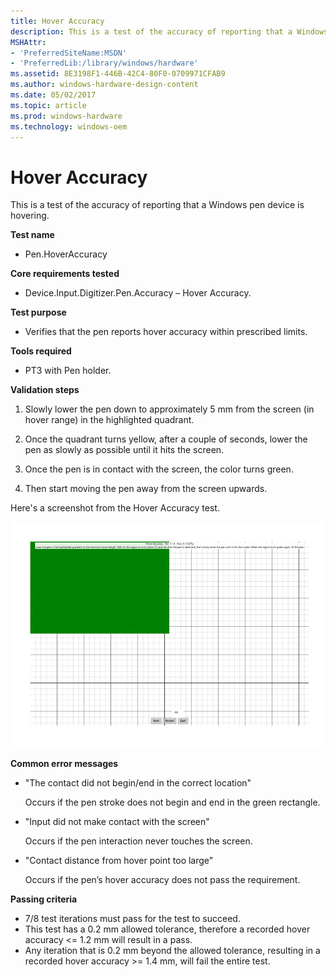 ```yaml
---
title: Hover Accuracy
description: This is a test of the accuracy of reporting that a Windows pen device is hovering.
MSHAttr:
- 'PreferredSiteName:MSDN'
- 'PreferredLib:/library/windows/hardware'
ms.assetid: 8E3198F1-446B-42C4-80F0-0709971CFAB9
ms.author: windows-hardware-design-content
ms.date: 05/02/2017
ms.topic: article
ms.prod: windows-hardware
ms.technology: windows-oem
---
```


# Hover Accuracy


This is a test of the accuracy of reporting that a Windows pen device is hovering.

**Test name**

-   Pen.HoverAccuracy

**Core requirements tested**

-   Device.Input.Digitizer.Pen.Accuracy – Hover Accuracy.

**Test purpose**

-   Verifies that the pen reports hover accuracy within prescribed limits.

**Tools required**

-   PT3 with Pen holder.

**Validation steps**

1. Slowly lower the pen down to approximately 5 mm from the screen (in hover range) in the highlighted quadrant.

2. Once the quadrant turns yellow, after a couple of seconds, lower the pen as slowly as possible until it hits the screen.

3. Once the pen is in contact with the screen, the color turns green.

4. Then start moving the pen away from the screen upwards.

Here's a screenshot from the Hover Accuracy test.

![screenshot from the hover accuracy test for a windows pen device.](../images/pen-test-hoveraccuracy.png)

**Common error messages**

-   "The contact did not begin/end in the correct location"

    Occurs if the pen stroke does not begin and end in the green rectangle.
-   "Input did not make contact with the screen"

    Occurs if the pen interaction never touches the screen.
-   "Contact distance from hover point too large”

    Occurs if the pen’s hover accuracy does not pass the requirement.

**Passing criteria**

-   7/8 test iterations must pass for the test to succeed.
-   This test has a 0.2 mm allowed tolerance, therefore a recorded hover accuracy &lt;= 1.2 mm will result in a pass.
-   Any iteration that is 0.2 mm beyond the allowed tolerance, resulting in a recorded hover accuracy &gt;= 1.4 mm, will fail the entire test.
